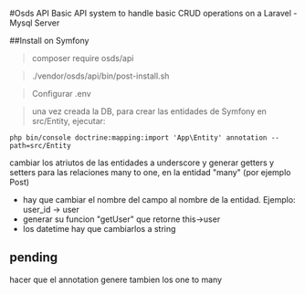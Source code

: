 #Osds API
Basic API system to handle basic CRUD operations on a Laravel - Mysql Server

##Install on Symfony

> composer require osds/api

> ./vendor/osds/api/bin/post-install.sh

> Configurar .env

> una vez creada la DB, para crear las entidades de Symfony en src/Entity, ejecutar:
```
php bin/console doctrine:mapping:import 'App\Entity' annotation --path=src/Entity
```
cambiar los atriutos de las entidades a underscore y generar getters y setters 
para las relaciones many to one, en la entidad "many" (por ejemplo Post)
- hay que cambiar el nombre del campo al nombre de la entidad. Ejemplo: user_id -> user
- generar su funcion "getUser" que retorne this->user
- los datetime hay que cambiarlos a string


pending
-------
hacer que el annotation genere tambien los one to many